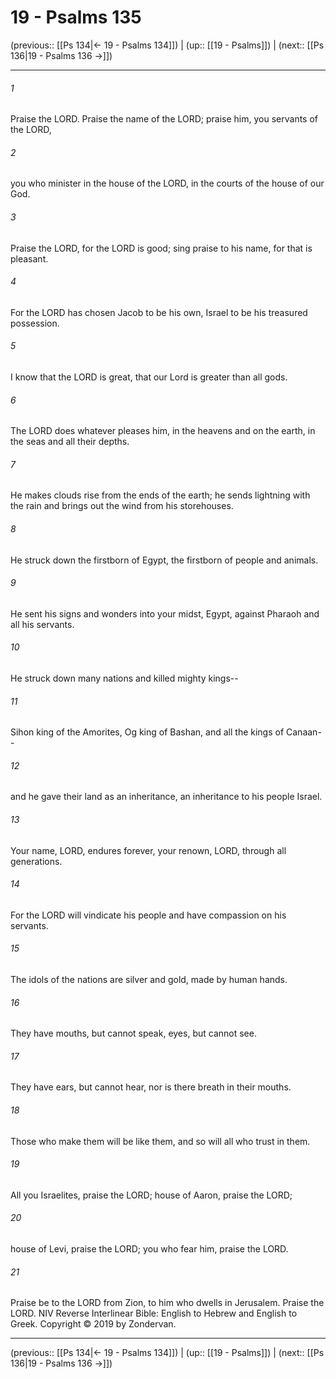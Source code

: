 # 19 - Psalms 135

(previous:: [[Ps 134|← 19 - Psalms 134]]) | (up:: [[19 - Psalms]]) | (next:: [[Ps 136|19 - Psalms 136 →]])

***


###### 1 
Praise the LORD. Praise the name of the LORD; praise him, you servants of the LORD, 

###### 2 
you who minister in the house of the LORD, in the courts of the house of our God. 

###### 3 
Praise the LORD, for the LORD is good; sing praise to his name, for that is pleasant. 

###### 4 
For the LORD has chosen Jacob to be his own, Israel to be his treasured possession. 

###### 5 
I know that the LORD is great, that our Lord is greater than all gods. 

###### 6 
The LORD does whatever pleases him, in the heavens and on the earth, in the seas and all their depths. 

###### 7 
He makes clouds rise from the ends of the earth; he sends lightning with the rain and brings out the wind from his storehouses. 

###### 8 
He struck down the firstborn of Egypt, the firstborn of people and animals. 

###### 9 
He sent his signs and wonders into your midst, Egypt, against Pharaoh and all his servants. 

###### 10 
He struck down many nations and killed mighty kings-- 

###### 11 
Sihon king of the Amorites, Og king of Bashan, and all the kings of Canaan-- 

###### 12 
and he gave their land as an inheritance, an inheritance to his people Israel. 

###### 13 
Your name, LORD, endures forever, your renown, LORD, through all generations. 

###### 14 
For the LORD will vindicate his people and have compassion on his servants. 

###### 15 
The idols of the nations are silver and gold, made by human hands. 

###### 16 
They have mouths, but cannot speak, eyes, but cannot see. 

###### 17 
They have ears, but cannot hear, nor is there breath in their mouths. 

###### 18 
Those who make them will be like them, and so will all who trust in them. 

###### 19 
All you Israelites, praise the LORD; house of Aaron, praise the LORD; 

###### 20 
house of Levi, praise the LORD; you who fear him, praise the LORD. 

###### 21 
Praise be to the LORD from Zion, to him who dwells in Jerusalem. Praise the LORD. NIV Reverse Interlinear Bible: English to Hebrew and English to Greek. Copyright © 2019 by Zondervan.

***

(previous:: [[Ps 134|← 19 - Psalms 134]]) | (up:: [[19 - Psalms]]) | (next:: [[Ps 136|19 - Psalms 136 →]])
